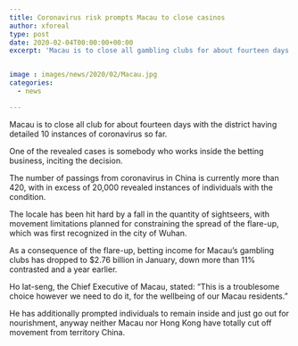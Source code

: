 ```yaml
---
title: Coronavirus risk prompts Macau to close casinos
author: xforeal 
type: post
date: 2020-02-04T00:00:00+00:00
excerpt: 'Macau is to close all gambling clubs for about fourteen days with the district having revealed 10 instances of coronavirus so far '


image : images/news/2020/02/Macau.jpg
categories:
  - news

---
```

<span style="font-weight: 400;">Macau is to close all club for about fourteen days with the district having detailed 10 instances of coronavirus so far.</span>

<span style="font-weight: 400;">One of the revealed cases is somebody who works inside the betting business, inciting the decision.</span>

<span style="font-weight: 400;">The number of passings from coronavirus in China is currently more than 420, with in excess of 20,000 revealed instances of individuals with the condition.</span>

<span style="font-weight: 400;">The locale has been hit hard by a fall in the quantity of sightseers, with movement limitations planned for constraining the spread of the flare-up, which was first recognized in the city of Wuhan.&nbsp;</span>

<span style="font-weight: 400;">As a consequence of the flare-up, betting income for Macau&rsquo;s gambling clubs has dropped to $2.76 billion in January, down more than 11&percnt; contrasted and a year earlier.</span>

<span style="font-weight: 400;">Ho Iat-seng, the Chief Executive of Macau, stated: &ldquo;This is a troublesome choice however we need to do it, for the wellbeing of our Macau residents.&rdquo;</span>

<span style="font-weight: 400;">He has additionally prompted individuals to remain inside and just go out for nourishment, anyway neither Macau nor Hong Kong have totally cut off movement from territory China.</span>